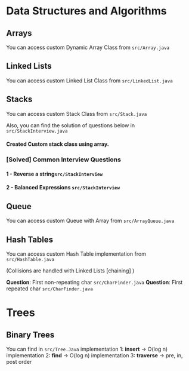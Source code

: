 # Data Structures and Algorithms

## Arrays

You can access custom Dynamic Array Class from `src/Array.java`

## Linked Lists

You can access custom Linked List Class from `src/LinkedList.java`

## Stacks

You can access custom Stack Class from `src/Stack.java`

Also, you can find the solution of questions below in `src/StackInterview.java`

#### Created Custom stack class using array.

### [Solved] Common Interview Questions

#### 1 - Reverse a string`src/StackInterview`

#### 2 - Balanced Expressions `src/StackInterview`

## Queue

You can access custom Queue with Array from `src/ArrayQueue.java`

## Hash Tables

You can access custom Hash Table implementation from `src/HashTable.java`

(Collisions are handled with Linked Lists [chaining] )

**Question**: First non-repeating char `src/CharFinder.java`
**Question**: First repeated char `src/CharFinder.java`

# Trees

## Binary Trees

You can find in `src/Tree.Java`
implementation 1: **insert** -> O(log n)
implementation 2: **find** -> O(log n)
implementation 3: **traverse** -> pre, in, post order